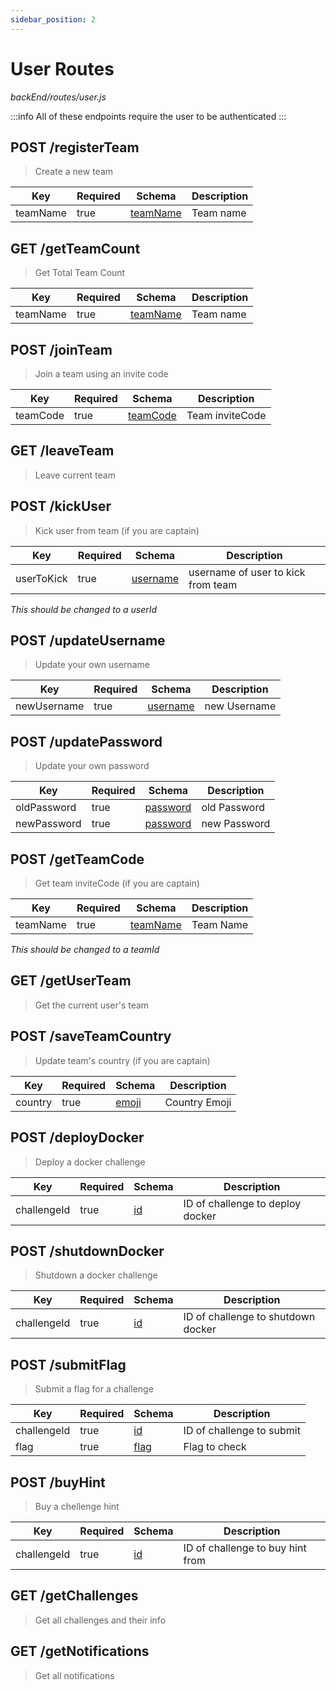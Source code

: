 ```yaml
---
sidebar_position: 2
---
```


# User Routes

_backEnd/routes/user.js_

:::info
All of these endpoints require the user to be authenticated
:::

## POST /registerTeam

> Create a new team

| Key      | Required | Schema                             | Description |
| -------- | -------- | ---------------------------------- | ----------- |
| teamName | true     | [teamName](utils/schemas#teamName) | Team name   |

## GET /getTeamCount

> Get Total Team Count

| Key      | Required | Schema                             | Description |
| -------- | -------- | ---------------------------------- | ----------- |
| teamName | true     | [teamName](utils/schemas#teamName) | Team name   |

## POST /joinTeam

> Join a team using an invite code

| Key      | Required | Schema                             | Description     |
| -------- | -------- | ---------------------------------- | --------------- |
| teamCode | true     | [teamCode](utils/schemas#teamCode) | Team inviteCode |

## GET /leaveTeam

> Leave current team

## POST /kickUser

> Kick user from team (if you are captain)

| Key        | Required | Schema                             | Description                        |
| ---------- | -------- | ---------------------------------- | ---------------------------------- |
| userToKick | true     | [username](utils/schemas#username) | username of user to kick from team |

_This should be changed to a userId_

## POST /updateUsername

> Update your own username

| Key         | Required | Schema                             | Description  |
| ----------- | -------- | ---------------------------------- | ------------ |
| newUsername | true     | [username](utils/schemas#username) | new Username |

## POST /updatePassword

> Update your own password

| Key         | Required | Schema                             | Description  |
| ----------- | -------- | ---------------------------------- | ------------ |
| oldPassword | true     | [password](utils/schemas#password) | old Password |
| newPassword | true     | [password](utils/schemas#password) | new Password |

## POST /getTeamCode

> Get team inviteCode (if you are captain)

| Key      | Required | Schema                             | Description |
| -------- | -------- | ---------------------------------- | ----------- |
| teamName | true     | [teamName](utils/schemas#teamName) | Team Name   |

_This should be changed to a teamId_

## GET /getUserTeam

> Get the current user's team

## POST /saveTeamCountry

> Update team's country (if you are captain)

| Key     | Required | Schema                       | Description   |
| ------- | -------- | ---------------------------- | ------------- |
| country | true     | [emoji](utils/schemas#emoji) | Country Emoji |

## POST /deployDocker

> Deploy a docker challenge

| Key         | Required | Schema                 | Description                      |
| ----------- | -------- | ---------------------- | -------------------------------- |
| challengeId | true     | [id](utils/schemas#id) | ID of challenge to deploy docker |

## POST /shutdownDocker

> Shutdown a docker challenge

| Key         | Required | Schema                 | Description                        |
| ----------- | -------- | ---------------------- | ---------------------------------- |
| challengeId | true     | [id](utils/schemas#id) | ID of challenge to shutdown docker |

## POST /submitFlag

> Submit a flag for a challenge

| Key         | Required | Schema                     | Description               |
| ----------- | -------- | -------------------------- | ------------------------- |
| challengeId | true     | [id](utils/schemas#id)     | ID of challenge to submit |
| flag        | true     | [flag](utils/schemas#flag) | Flag to check             |

## POST /buyHint

> Buy a chellenge hint

| Key         | Required | Schema                 | Description                      |
| ----------- | -------- | ---------------------- | -------------------------------- |
| challengeId | true     | [id](utils/schemas#id) | ID of challenge to buy hint from |

## GET /getChallenges

> Get all challenges and their info

## GET /getNotifications

> Get all notifications
